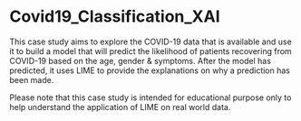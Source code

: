 # Covid19_Classification_XAI

This case study aims to explore the COVID-19 data that is available and use it to build a model that will predict the likelihood of patients recovering from COVID-19 based on the age, gender & symptoms. After the model has predicted, it uses LIME to provide the explanations on why a prediction has been made.

Please note that this case study is intended for educational purpose only to help understand the application of LIME on real world data. 
